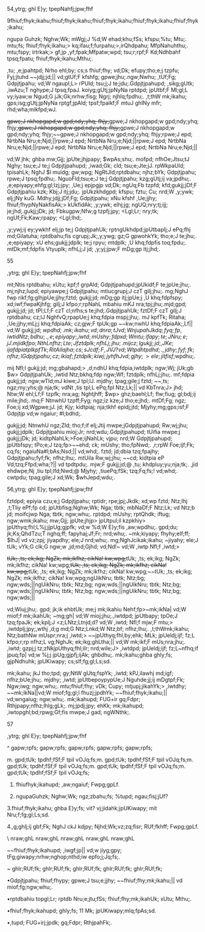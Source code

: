 54,ytrg; ghl E}y; tpepNahfj;jpw;fhf

9fhiuf;fhyk;ikahu;fhiuf;fhyk;ikahu;fhiuf;fhyk;ikahu;fhiuf;fhyk;ikahu;fhiuf;fhyk;ikahu;

ngupa Guhzk; Nghw;Wk; mWgj;J %d;W ehad;khu;fSs; kfspu;%tu; Mtu;. mtu;fs; fhiuf;fhyk;ikahu;> kq;ifau;f;furpahu;>,irQhdpahu; MfpNahuhthu;. mtu;fspy; irtrkak;> gf;jp ,yf;fpak;Mfpatw;wpd; tsu;r;rpf;F Kd;Ndhbahf tpsq;fpatu; fhiuf;fhyk;ikahu;Mthu;.

,tu; ,e;jpahtpd; Nrho ehl;by; cs;s fhiuf;fhy; vd;Dk; efupy;tho;e;j tzpfu; Fyj;jtuhd ~~jdjj;jd;|| vd;gtUf;F kfshfg; gpwe;jhu;.ngw;Nwhu; ,tUf;Fg; Gdpjtjpahu; vd;W ngaupl;L> rPUld; tsu;j;J te;jdu;.Gdpjtjpahupd; ,sikg;gUtk; ,iwAzu;T nghype;J tpsq;fpaJ. koiyg;gUtj;jpNyNa rptdpd; jpUtbf;F Ml;gl;L vy;iyaw;w Ngud;G jJk;Gk;nrhw;fisg; Ngrj; njhlq;fpdhu;. ,t;thW mk;ikahu; gps;isg;gUtj;jpNyNa rptgf;jpAld; tpsf;fpaikf;F mtuJ ghlNy mfr; rhd;wha;mikfpd;wJ.

~~gpwe;J nkhopgapd;w gpd;ndy;yhq; fhjy;~~gpwe;J nkhopgapd;w gpd;ndy;yhq; fhjy;~~gpwe;J nkhopgapd;w gpd;ndy;yhq; fhjy;~~gpwe;J nkhopgapd;w gpd;ndy;yhq; fhjy;~~gpwe;J nkhopgapd;w gpd;ndy;yhq; fhjy;rpwe;J epd; NrtbNa Nru;e;Njd;||rpwe;J epd; NrtbNa Nru;e;Njd;||rpwe;J epd; NrtbNa Nru;e;Njd;||rpwe;J epd; NrtbNa Nru;e;Njd;||rpwe;J epd; NrtbNa Nru;e;Njd;||

vd;W jhk; ghba mw;Gjj; jpUte;jhjpapy; $wpAs;shu;. mofpd; nfhOe;Jtsu;tJ Nghy; tsu;e;J te;j Gdpjtjpahupd; ,iwad;Gk; cld; tsu;e;Jte;jJ. rpWkpaUld; tpisahLk; NghJ $l muidg; gw;wpg; NgRtJld;rptdbahu; njhz;bYk; Gdpjtjpahu; rpwe;J tpsq;fpdhu;. NguoFld;tsu;e;J te;j Gdpjtjpahu; kzg;gUtj;ij va;jpdhu;. ,e;epiyapy;ehfg;gl;lzj;jpy; ,Ue;j epjpgjp vd;Dk; ngUq;Fb tzpfd; kfd;gukjj;jDf;F Gdpjtjpahiu kzk; Kbj;J itj;jdu;. jpUkzkhdgpd; kfspu; fztu; Cu; nrd;W ,y;ywk; elj;jNy kuG. Mdhy;jdjj;jDf;Fg; Gdpjtjpahu; xNu kfshf ,Ue;jjhy; fhiuf;fhypNyNakfisAk;> kUkfidAk; ,y;ywk; elhj;jg; ngUQ;nry;tj;ijj; je;jhd;.gukjj;jDk; jd; Fbkugpw;Nfw;g tzpfj;jpy; <Lgl;Lr; nry;tk; ngUf;Fk;Kaw;rpapy; <Lgl;lhd;.

,y;ywj;ij ey;ywkhf elj;jp te;j GdpjtjpahUk; rptngUkhdpd;jpUtbaplj;J ePq;fhj md;Gilatuha; rptdbahu;fis cgrupj;Jk;,y;ywg; gz;G gpwohkYk; tho;e;J te;jhu;. ,e;epiyapy; xU ehs;gukjj;jdplk; te;j rpyu; mtdplk; ,U khq;fdpfis toq;fpdu;. mtDk;mf;fdpfis Vtyuplk; nfhLj;J jd; ,y;yj;jpw;F mDg;gp itj;jhd;.

55

,ytrg; ghl E}y; tpepNahfj;jpw;fhf

mt;Ntis rptdbahu; xUtu; kpf;f grpAld; Gdpjtjpahupd;jpUkidf;F te;jpUe;jhu;. mj;njhz;lupd; epiyawpe;j Gdpjtjpahu; mtiucgrupj;J czT gilj;jhu;. mg;NghJ fwp rikf;fg;glhjpUe;jjhy;fztd; gukjj;jd; mDg;gp itj;jpUe;j ,U khq;fdpfspy; xd;iwf;fwpaKjhfg; gilj;J kfpo;r;rpNahL mbahiu mKJ nra;tpj;jhu;.mjd;gpd; gukjj;jd; jd; tPl;Lf;F czT cl;nfhs;s te;jhd;.GdpjtjpahUk; fztDf;F czT gilj;J rptdbahu; cz;lJ NghfvQ;rpapUe;j khq;fdpia mspj;jhu;. mJ kpfTk; Ritaha; ,Ue;jjhy;mLj;j khq;fdpiaAk; cz;gjw;F tpUk;gp ~~kw;nwhU khq;fdpiaAk;,Lf|| vd;W gukjj;jd; $wpdhd;. mk;ikahu; vd;d nra;tJ vd;WnjupahJ kdq;fyq;fp ,iwtid Ntz;bdhu;. ,e;epiyapy; ,iwtd;mUshy; fdp xd;W mtu; ifapy; te;J Nru;e;jJ. mjid kfpo;NthLnfhz;L te;J fztdplk; nfhLj;jhu;. mij cz;l gukjj;jd; ,JKe;ija fdpia tpl kpfTk; RitAilajha; cs;sJ cdf;F ,JVJ? vd;W tpdhtpdhd;. ,jdhy; fyf;fk; nfhz;l Gdpjtjpahu;cz;ikiaf; fztdplk; kiwj;jyhfhJ vd;gjhy;> ele;jitfisf;$wpdhu;.

mij Nfl;l gukjj;jd; mg;gbahapd;> ,d;ndhU khq;fdpia,iwtdplk; ngw;Wj; jUk;gb $w> GdpjtjpahUk; ,iwtid Ntz;bkhq;fdp ngw;Wf; fztdplk; nfhLj;jhu;. mf;fdpia gukjj;jd; ngw;wTld;mJ kiwe;J tpl;lJ. mjdhy; tpag;gile;j fztd; ~~,ts; ngz;my;yhs;@ nja;tk; vdNt ,tis tpl;L ePq;fpl Ntz;Lk;|| vd KbTnra;J> jhd; Ntw;W ehl;Lf;F tzpfk; nra;ag; Nghtjhff; $wp> ghz;baehl;Lf; flw;fiug; gl;bdj;ij mile;jhd;. mq;F NtnwhU tzpff;Fyg; ngz;iz kze;J tho;e;jhd;. mtDf;Fg; ngz; Foe;ij xd;Wgpwe;jJ. jd; Kjy; kidtpiaj; nja;tkhf epidj;jtd; Mjyhy;mg;gps;isf;F Gdpjtjp vd;w ngaiur; #l;bdhd;.

gukjj;jd; NtnwhU ngz;Zld; tho;f;if elj;Jtij mwpe;jGdpjtjpahupd; Rw;wj;jhu; gukjj;jdplk; Gdpjtjpahiu mioj;Jr; nrd;wdu;.Gdpjtjpahupd; tUifia mwpe;j gukjj;jDk; jd; kidtpNahLk;>Foe;ijNahLk; vjpu; nrd;W Gdpjtjpahupd; jpUtbfspy; tPo;e;J tzq;fp>~~ehd; ck; mUshy; tho;fpNwd;. ,r;rpW Foe;ijf;Fk; cq;fs; ngaiuNa#l;bAs;Nsd;|| vd;whd;. fztd; jd;dbia tzq;fpajhy; Gdpjtjpahu;fyf;fk; nfhz;lhu;. mtUila Rw;wj;jhu; ~~cd; kidtpia eP Vd;tzq;Ffpd;wha;?|| vd tpdtpdu;. mjw;F gukjj;jd;@ ,tu; khdpluy;yu;nja;tk;. ,jid ehdwpe;Nj ,tiu tpl;lfd;Nwd;@ Mjyhy; ,tiuePq;fSk; tzq;Fq;fs;! vd;whd;. cwtpdu; tpag;gile;J xd;Wk; $whJepd;wdu;.

56,ytrg; ghl E}y; tpepNahfj;jpw;fhf

fztdpd; epiyia czu;e;j Gdpjtjpahu; rptidr; rpe;jpj;Jkdk; xd;wp fztd; Ntz;lhj ,t;Tliy ePf;fp cd; jpUtbfisg;Nghw;Wk; Nga; tbtk; mbNaDf;F Ntz;Lk; vd Ntz;b jd; moifcjwp Nga; tbtk; ngw;whu;. rptdpd; mUshy; rptQhdk; iftug; ngw;wmk;ikahu; mw;Gjj; jpUte;jhjp> jpUtpul;il kzpkhiy> jpUthyq;fhl;L%j;jjpUg;gjpfk; vd;w %d;W E}y;fis ,aw;wpdhu;. gpd;du; jk;Ks;QhdTzu;T nghq;ff; fapyhaj;Jf;Fr; nrd;whu;. ~mk;kiyapy; fhyhy;elf;ff; $lhJ| vd vz;zpj; jiyapdhy; ele;J nrd;whu;. mg;NghJcikak;ikahu; ~jiyahy; ele;J tUk; vYk;G clk;G ngw;w ,jd;md;Gjhd; vd;Nd!~ vd;W ,iwtp Nfl;f ,iwtd;>

~~tUk; ,ts; ek;ikg; NgZk; mk;ikfhz; cikNa! kw;wpg;~~tUk; ,ts; ek;ikg; NgZk; mk;ikfhz; cikNa! kw;wpg;~~tUk; ,ts; ek;ikg; NgZk; mk;ikfhz; cikNa! kw;wpg;~~tUk; ,ts; ek;ikg; NgZk; mk;ikfhz; cikNa! kw;wpg;~~tUk; ,ts; ek;ikg; NgZk; mk;ikfhz; cikNa! kw;wpg;ngUikNru; tbtk; Ntz;bg; ngw;wds;||ngUikNru; tbtk; Ntz;bg; ngw;wds;||ngUikNru; tbtk; Ntz;bg; ngw;wds;||ngUikNru; tbtk; Ntz;bg; ngw;wds;||ngUikNru; tbtk; Ntz;bg; ngw;wds;||

vd;Wiuj;jhu;. gpd; jk;ik ehbtUk; me;j mk;ikahiu Nehf;fp>~mk;ikNa| vd;W miof;f mk;ikahUk; ~mg;gh| vd;W mioj;jhu;.,iwtdpd; jpUtbapy; tpOe;J tzq;fpaJk; ek;kplj;J <z;LNtz;Ltnjd;d? vd;W ,iwtd; Nfl;f mjw;F mtu;> ,iwtdplj;jpy;,wthj ,d;g md;G Ntz;Lnkd;W Ntz;bf; nfhz;lhu;. ,t;thWmk;ikahu; Ntz;bathNw mUspr;nra;j ,iwtd;> ~~jpUthyq;fhl;by;ehk; MLk; jpUeldj;ijf; fz;L kfpo;r;rp nfhz;L vg;NghJk; ek;ikg;ghLtha;|| vd;W mk;ikf;F mUs;nra;jhu;. ,iwtd; gzpj;j tz;zNkjpUthyq;fhl;ilr; nrd;wile;J> ,iwtdpd; jpUeldj;ijf; fz;L~nfhq;if jpuq;fp| vd;w %j;j jpUg;gjpfj;ijAk; ghbdhu;. mk;ikahu;ghba ghly;fs; gjpNdhuhk; jpUKiwapy; cs;slf;fg;gl;Ls;sd.

mk;ikahu; jkJ tho;tpd; gy;NtW gUtq;fspYk; ,iwtd; kPJ,ilawhj md;igf; nfhz;bUe;jhu;. mjdhy; ,iwtd; jpUtbepoypypUe;J Nguhde;jj;ij mDgtpf;Fk; Ngw;iwg; ngw;whu;. mtu;fhiuf;fhy; vDk; Cupy; mtjupj;jikahYk;> ,iwtdhy; ~~mk;ikNa||vd;W miof;fg;gl;l fhuzj;jpdhYk; ~~fhiuf;fhyk;ikahu;|| vd;wngaiug; ngw;whu;. mk;ikahupd; FUG+ir gq;Fdpr; Rthjpapy;nfhz;lhlg;gLk;. mj;jpdj;jpy; ehKk; mk;ikahupd; ,iwtopghl;bd;rpwg;Gf;fis mwpe;J gad; ngWNthk;.

57

,ytrg; ghl E}y; tpepNahfj;jpw;fhf

^ gapw;rpfs; gapw;rpfs; gapw;rpfs; gapw;rpfs; gapw;rpfs;

m. gpd;tUk; tpdhf;fSf;F tpil vOJq;fs;m. gpd;tUk; tpdhf;fSf;F tpil vOJq;fs;m. gpd;tUk; tpdhf;fSf;F tpil vOJq;fs;m. gpd;tUk; tpdhf;fSf;F tpil vOJq;fs;m. gpd;tUk; tpdhf;fSf;F tpil vOJq;fs;

1. fhiufhyk;ikahupd; ,aw;ngaiuf; Fwpg;gpLf.

2. ngupaGuhzk; Nghw;Wk; ngz;zbahu;fs; %tupd; ngau;fisj;jUf?

3.fhiuf;fhyk;ikahu; ghba E}y;fs; vit? vj;jidahk;jpUKiwapy; mit Nru;f;fg;gl;Ls;sd.

4.,g;ghlj;ij gbf;Fk; NghJ ckJ kdjpy; Njhd;Wk;vz;zq;fisr; RUf;fkhff; Fwpg;gpLf.

\ nraw;ghL nraw;ghL nraw;ghL nraw;ghL nraw;ghL

~~fhiuf;fhyk;ikahupd; ,iwgf;jp|| vd;w jiyg;gpy; tFg;giwapy;nrhw;nghop;nthd;iw epfo;j;Jq;fs;.

~ ghlr;RUf;fk; ghlr;RUf;fk; ghlr;RUf;fk; ghlr;RUf;fk; ghlr;RUf;fk;

•Gdpjtjpahu; fhiuf;fhypy; gpwe;J tsu;e;jjhy; ~~fhiuf;fhy;mk;ikahu;|| vd miof;fg;ngw;whu;.

•rptdbahiu topgl;Lr; rptdb Nru;e;jtu;fSs; fhiuf;fhy;mk;ikahUk; xUtu; Mthu;.

•fhiuf;fhyk;ikahupd; ghly;fs; 11 Mk; jpUKiwapy;mlq;fpAs;sd.

•,tupd; FUG+irj;jpdk; gq;Fdpr; RthjpahFk;.